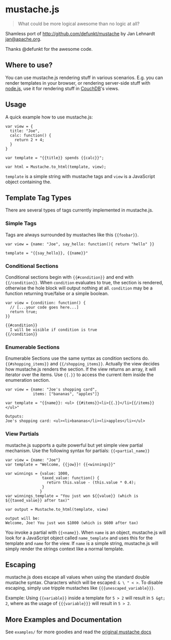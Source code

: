 # mustache.js

> What could be more logical awesome than no logic at all?

Shamless port of http://github.com/defunkt/mustache
by Jan Lehnardt <jan@apache.org>.

Thanks @defunkt for the awesome code.

## Where to use?
You can use mustache.js rendering stuff in various scenarios. E.g. you can render templates in your browser, or rendering server-side stuff with [node.js][node.js], use it for rendering stuff in [CouchDB][couchdb]'s views.


## Usage
A quick example how to use mustache.js:

    var view = {
      title: "Joe",
      calc: function() {
        return 2 + 4;
      }
    }

    var template = "{{title}} spends {{calc}}";

    var html = Mustache.to_html(template, view);
    
`template` is a simple string with mustache tags and `view` is a JavaScript object containing the.

## Template Tag Types
There are several types of tags currently implemented in mustache.js.

### Simple Tags
Tags are always surrounded by mustaches like this `{{foobar}}`.

    var view = {name: "Joe", say_hello: function(){ return "hello" }}

    template = "{{say_hello}}, {{name}}"

### Conditional Sections
Conditional sections begin with `{{#condition}}` and end with `{{/condition}}`. When `condition` evaluates to true, the section is rendered, otherwise the hole block will output nothing at all. `condition` may be a function returning true/false or a simple boolean.

    var view = {condition: function() {
      // [...your code goes here...]
      return true;
    }}

    {{#condition}}
      I will be visible if condition is true
    {{/condition}}

### Enumerable Sections
Enumerable Sections use the same syntax as condition sections do. `{{#shopping_items}}` and `{{/shopping_items}}`. Actually the view decides how mustache.js renders the section. If the view returns an array, it will iterator over the items. Use `{{.}}` to access the current item inside the enumeration section. 

    var view = {name: "Joe's shopping card",
                items: ["bananas", "apples"]}
    
    var template = "{{name}}: <ul> {{#items}}<li>{{.}}</li>{{/items}} </ul>"
    
    Outputs:
    Joe's shopping card: <ul><li>bananas</li><li>apples</li></ul>


### View Partials
mustache.js supports a quite powerful but yet simple view partial mechanism. Use the following syntax for partials: `{{<partial_name}}`

    var view = {name: "Joe"}
    var template = "Welcome, {{jow}}! {{<winnings}}"
    
    var winnings = {value: 1000,
                    taxed_value: function() {
                      return this.value - (this.value * 0.4);
                    }
                   }
    var winnings_template = "You just won ${{value}} (which is ${{taxed_value}} after tax)"
    
    var output = Mustache.to_html(template, view)
    
    output will be:
    Welcome, Joe! You just won $1000 (which is $600 after tax)

You invoke a partial with `{{<name}}`. When `name` is an object, mustache.js will look for a JavaScript object called `name_template` and uses this for the template and `name` for the view. If `name` is a simple string, mustache.js will simply render the strings context like a normal template.


## Escaping
mustache.js does escape all values when using the standard double mustache syntax. Characters which will be escaped: `& \ " < >`. To disable escaping, simply use tripple mustaches like `{{{unescaped_variable}}}`.

Example: Using `{{variable}}` inside a template for `5 > 2` will result in `5 &gt; 2`, where as the usage of `{{{variable}}}` will result in `5 > 2`.


## More Examples and Documentation
See `examples/` for more goodies and read the [original mustache docs][m]



[m]: http://github.com/defunkt/mustache/
[node.js]: http://nodejs.org
[couchdb]: http://couchdb.apache.org